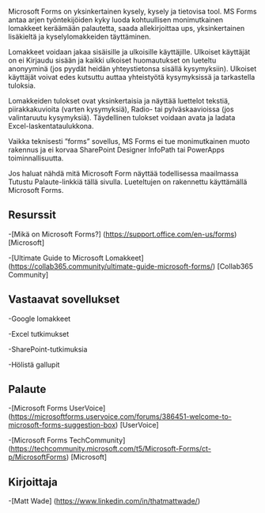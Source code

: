 
Microsoft Forms on yksinkertainen kysely, kysely ja tietovisa tool. MS Forms antaa
arjen työntekijöiden kyky luoda kohtuullisen monimutkainen lomakkeet
keräämään palautetta, saada allekirjoittaa ups, yksinkertainen lisäkieltä ja
kyselylomakkeiden täyttäminen.

Lomakkeet voidaan jakaa sisäisille ja ulkoisille käyttäjille. Ulkoiset käyttäjät
on ei Kirjaudu sisään ja kaikki ulkoiset huomautukset on lueteltu anonyyminä
(jos pyydät heidän yhteystietonsa sisällä kysymyksiin).
Ulkoiset käyttäjät voivat edes kutsuttu auttaa yhteistyötä kysymyksissä ja
tarkastella tuloksia.

Lomakkeiden tulokset ovat yksinkertaisia ja näyttää luettelot tekstiä, piirakkakuvioita (varten
kysymyksiä), Radio- tai pylväskaavioissa (jos valintaruutu kysymyksiä). Täydellinen
tulokset voidaan avata ja ladata Excel-laskentataulukkona.

Vaikka teknisesti ”forms” sovellus, MS Forms ei tue
monimutkainen muoto rakennus ja ei korvaa SharePoint Designer
InfoPath tai PowerApps toiminnallisuutta.

Jos haluat nähdä mitä Microsoft Form näyttää todellisessa maailmassa
Tutustu Palaute-linkkiä tällä sivulla. Lueteltujen on rakennettu
käyttämällä Microsoft Forms.

Resurssit
---------

-[Mikä on Microsoft Forms?] (https://support.office.com/en-us/forms)
    \[Microsoft\]

-[Ultimate Guide to Microsoft
    Lomakkeet] (https://collab365.community/ultimate-guide-microsoft-forms/)
    \[Collab365 Community\]

Vastaavat sovellukset
------------

-Google lomakkeet

-Excel tutkimukset

-SharePoint-tutkimuksia

-Hölistä gallupit

Palaute
---------

-[Microsoft Forms UserVoice] (https://microsoftforms.uservoice.com/forums/386451-welcome-to-microsoft-forms-suggestion-box)
    \[UserVoice\]

-[Microsoft Forms TechCommunity] (https://techcommunity.microsoft.com/t5/Microsoft-Forms/ct-p/MicrosoftForms)
    \[Microsoft\]

Kirjoittaja
---------

-[Matt Wade] (https://www.linkedin.com/in/thatmattwade/)

